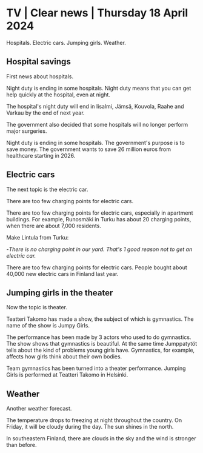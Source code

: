 # TV \| Clear news \| Thursday 18 April 2024

Hospitals. Electric cars. Jumping girls. Weather.

## Hospital savings

First news about hospitals.

Night duty is ending in some hospitals. Night duty means that you can get help quickly at the hospital, even at night.

The hospital's night duty will end in Iisalmi, Jämsä, Kouvola, Raahe and Varkau by the end of next year.

The government also decided that some hospitals will no longer perform major surgeries.

Night duty is ending in some hospitals. The government's purpose is to save money. The government wants to save 26 million euros from healthcare starting in 2026.

## Electric cars

The next topic is the electric car.

There are too few charging points for electric cars.

There are too few charging points for electric cars, especially in apartment buildings. For example, Runosmäki in Turku has about 20 charging points, when there are about 7,000 residents.

Make Lintula from Turku:

\-*There is no charging point in our yard. That's 1 good reason not to get an electric car.*

There are too few charging points for electric cars. People bought about 40,000 new electric cars in Finland last year.

## Jumping girls in the theater

Now the topic is theater.

Teatteri Takomo has made a show, the subject of which is gymnastics. The name of the show is Jumpy Girls.

The performance has been made by 3 actors who used to do gymnastics. The show shows that gymnastics is beautiful. At the same time Jumppatytöt tells about the kind of problems young girls have. Gymnastics, for example, affects how girls think about their own bodies.

Team gymnastics has been turned into a theater performance. Jumping Girls is performed at Teatteri Takomo in Helsinki.

## Weather

Another weather forecast.

The temperature drops to freezing at night throughout the country. On Friday, it will be cloudy during the day. The sun shines in the north.

In southeastern Finland, there are clouds in the sky and the wind is stronger than before.

